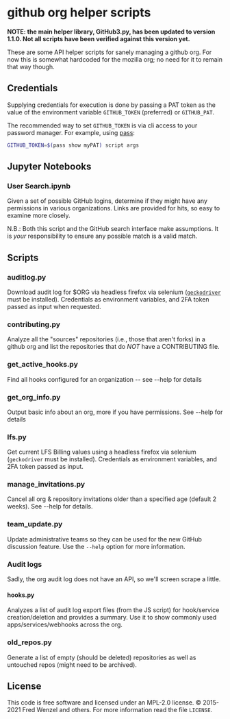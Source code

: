 # github org helper scripts

**NOTE: the main helper library, GitHub3.py, has been updated to version 1.1.0.
Not all scripts have been verified against this version yet.**

These are some API helper scripts for sanely managing a github org. For now this is somewhat hardcoded for the mozilla org; no need for it to remain that way though.

## Credentials

Supplying credentials for execution is done by passing a PAT token as the value
of the environment variable `GITHUB_TOKEN` (preferred) or `GITHUB_PAT`.

The recommended way to set `GITHUB_TOKEN` is via cli access to your password
manager. For example, using [pass][pass]:
```bash
GITHUB_TOKEN=$(pass show myPAT) script args
```
[pass]: https://www.passwordstore.org/

## Jupyter Notebooks
### User Search.ipynb
Given a set of possible GitHub logins, determine if they might have any
permissions in various organizations. Links are provided for hits, so easy to
examine more closely.

N.B.: Both this script and the GitHub search interface make assumptions. It is
*your* responsibility to ensure any possible match is a valid match.

## Scripts
### auditlog.py
Download audit log for $ORG via headless firefox via selenium
([``geckodriver``][gd_url] must be installed). Credentials as environment
variables, and 2FA token passed as input when requested.

### contributing.py
Analyze all the "sources" repositories (i.e., those that aren't forks) in a github org and list the repositories that do *NOT* have a CONTRIBUTING file.

### get_active_hooks.py
Find all hooks configured for an organization -- see --help for details

### get_org_info.py
Output basic info about an org, more if you have permissions. See --help for details

### lfs.py
Get current LFS Billing values using a headless firefox via selenium
(``geckodriver`` must be installed). Credentials as environment
variables, and 2FA token passed as input.

### manage_invitations.py
Cancel all org & repository invitations older than a specified age (default 2
weeks). See --help for details.

### team_update.py
Update administrative teams so they can be used for the new GitHub discussion
feature. Use the ``--help`` option for more information.

### Audit logs
Sadly, the org audit log does not have an API, so we'll screen scrape a little.

#### hooks.py
Analyzes a list of audit log export files (from the JS script) for hook/service creation/deletion and provides a summary. Use it to show commonly used apps/services/webhooks across the org.

### old_repos.py
Generate a list of empty (should be deleted) repositories as well as untouched repos (might need to be archived).

## License
This code is free software and licensed under an MPL-2.0 license. &copy; 2015-2021 Fred Wenzel and others. For more information read the file ``LICENSE``.

[gd_url]: https://github.com/mozilla/geckodriver/releases
